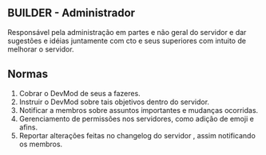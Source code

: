 ## BUILDER - Administrador

Responsável pela administração em partes e não geral do servidor e dar sugestões e idéias juntamente com cto e seus superiores
com intuito de melhorar o servidor.

## Normas

<ol>
  <li>Cobrar o DevMod de seus a fazeres.</li>
  <li>Instruir o DevMod sobre tais objetivos dentro do servidor.</li>
  <li>Notificar a membros sobre assuntos importantes e mudanças ocorridas.</li>
  <li>Gerenciamento de permissões nos servidores, como adição de emoji e afins.</li>
  <li>Reportar alterações feitas no changelog do servidor , assim notificando os membros.</li>
</ol>

